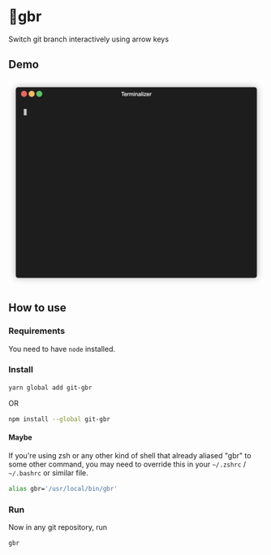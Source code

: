 # 🌿gbr

Switch git branch interactively using arrow keys

## Demo

![](demo.gif)

## How to use

### Requirements

You need to have `node` installed.

### Install

```bash
yarn global add git-gbr
```

OR

```bash
npm install --global git-gbr
```

#### Maybe

If you're using zsh or any other kind of shell that already aliased "gbr" to
some other command, you may need to override this in your `~/.zshrc` /
`~/.bashrc` or similar file.

```bash
alias gbr='/usr/local/bin/gbr'
```

### Run

Now in any git repository, run

```bash
gbr
```
